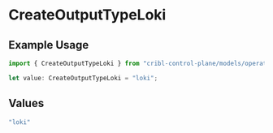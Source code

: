 # CreateOutputTypeLoki

## Example Usage

```typescript
import { CreateOutputTypeLoki } from "cribl-control-plane/models/operations";

let value: CreateOutputTypeLoki = "loki";
```

## Values

```typescript
"loki"
```